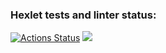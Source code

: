 ### Hexlet tests and linter status:
[![Actions Status](https://github.com/Alies12/java-project-61/actions/workflows/hexlet-check.yml/badge.svg)](https://github.com/Alies12/java-project-61/actions)
<a href="https://codeclimate.com/github/Alies12/java-project-61/maintainability"><img src="https://api.codeclimate.com/v1/badges/b952a54ea471ec8eb75a/maintainability" /></a>
